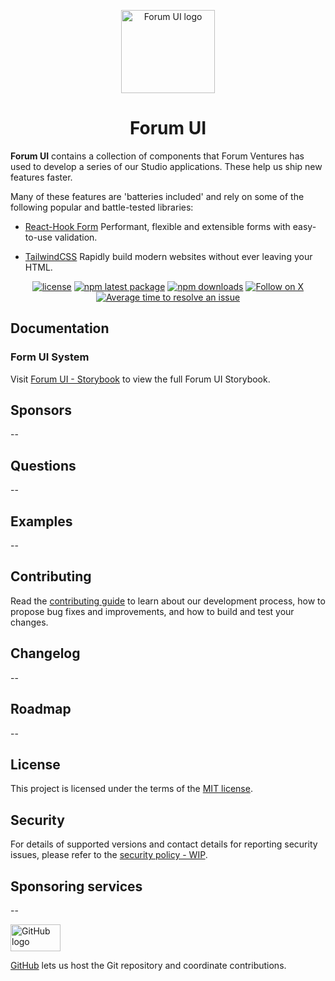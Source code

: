 <!-- markdownlint-disable-next-line -->
<p align="center">
  <a href="https://www.forumvc.com/" rel="noopener" target="_blank"><img width="150" height="133" src="https://media.licdn.com/dms/image/C4D0BAQEno9F1Lz4Aew/company-logo_200_200/0/1630469543014/acceleprise_san_francisco_logo?e=2147483647&v=beta&t=tGxGMRJI9ejy9WOWMTG72CRnY5HH_y49uZomX5wUpkQ" alt="Forum UI logo"></a>
</p>

<h1 align="center">Forum UI</h1>

**Forum UI** contains a collection of components that Forum Ventures has used to develop a series of our Studio applications. These help us ship new features faster.

Many of these features are 'batteries included' and rely on some of the following popular and battle-tested libraries:

- [React-Hook Form](https://react-hook-form.com/) Performant, flexible and extensible forms with easy-to-use validation.

- [TailwindCSS](https://tailwindcss.com/) Rapidly build modern websites without ever leaving your HTML.

<div align="center">

[![license](https://img.shields.io/badge/license-MIT-blue.svg)](https://github.com/forumventures-studio/forumui/blob/main/LICENSE)
[![npm latest package](https://img.shields.io/npm/v/@forumventures-studio/forumui/latest.svg)](https://www.npmjs.com/package/@forumventures-studio/forumui)
[![npm downloads](https://img.shields.io/npm/dm/@forumventures-studio/forumui.svg)](https://www.npmjs.com/package/@forumventures-studio/forumui)
[![Follow on X](https://img.shields.io/twitter/follow/forumventures.svg?label=follow+ForumVentures)](https://x.com/forumventures?lang=en)
[![Average time to resolve an issue](https://isitmaintained.com/badge/resolution/forumventures-studio/forumui.svg)](https://isitmaintained.com/project/forumventures-studio/forumui "Average time to resolve an issue")

</div>

## Documentation

### Form UI System

Visit [Forum UI - Storybook](https://main--65b3d7afd4206e5713b36abe.chromatic.com) to view the full Forum UI Storybook.

## Sponsors

--

## Questions

--

## Examples

--

## Contributing

Read the [contributing guide](/CONTRIBUTING.md) to learn about our development process, how to propose bug fixes and improvements, and how to build and test your changes.

## Changelog

--

## Roadmap

--

## License

This project is licensed under the terms of the
[MIT license](/LICENSE).

## Security

For details of supported versions and contact details for reporting security issues, please refer to the [security policy - WIP]().

## Sponsoring services

--

<div>
<picture>
  <source media="(prefers-color-scheme: dark)" srcset="https://mui.com/static/readme/github-darkmode.svg">
  <source media="(prefers-color-scheme: light)" srcset="https://mui.com/static/readme/github-lightmode.svg">
  <img alt="GitHub logo" src="https://mui.com/static/readme/github-lightmode.svg" width="80" height="43">
</picture>

[GitHub](https://github.com/) lets us host the Git repository and coordinate contributions.

</div>

</div>
